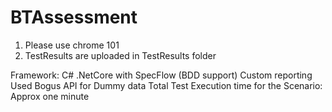 # BTAssessment

1) Please use chrome 101
2) TestResults are uploaded in TestResults folder

Framework: C# .NetCore with SpecFlow (BDD support)
Custom reporting
Used Bogus API for Dummy data
Total Test Execution time for the Scenario: Approx one minute

